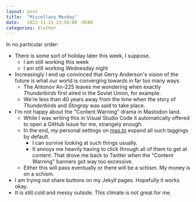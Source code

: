 ```yaml
---
layout: post
title:  "Miscellany Monday"
date:   2022-11-21 23:56:00 -0500
categories: blather
---
```

In no particular order:

* There is some sort of holiday later this week, I suppose.
  * I am still working this week
  * I am still working Wednesday night
* Increasingly I end up convinced that Gerry Anderson's vision of the future is what our world is converging towards in far too many ways.
  * The Antonov An-225 leaves me wondering when exactly *Thunderbirds* first aired in the Soviet Union, for example.
  * We're less than 40 years away from the time when the story of *Thunderbirds* and *Stingray* was said to take place.
* I'm not happy about the "Content Warning" drama in Mastodon land.
  * While I was writing this in Visual Studio Code it automatically offered to open a GitHub Issue for me, strangely enough.
  * In the end, my personal settings on [mas.to](https://mas.to/) expand all such taggings by default.
    * I can survive looking at such things usually.
    * It annoys me heavily having to click through all of them to get at content.  That drove me back to Twitter when the "Content Warning" banners got way too excessive.
  *  Either this will pass eventually or there will be a schism.  My money is on a schism.
* I am trying out share buttons on my Jekyll pages.  Hopefully it works okay.
* It is still cold and messy outside.  This climate is not great for me.
